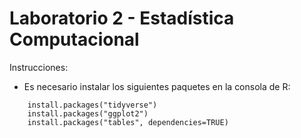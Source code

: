 # Laboratorio 2 - Estadística Computacional

Instrucciones:

* Es necesario instalar los siguientes paquetes en la consola de R:
```
    install.packages("tidyverse")
    install.packages("ggplot2")
    install.packages("tables", dependencies=TRUE)
```
